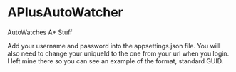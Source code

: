 # APlusAutoWatcher
AutoWatches A+ Stuff

Add your username and password into the appsettings.json file. You will also need to change your uniqueId to the one from your url when you login. I left mine there so you can see an example of the format, standard GUID.
